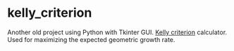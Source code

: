 # kelly_criterion

Another old project using Python with Tkinter GUI. [Kelly criterion](https://en.wikipedia.org/wiki/Kelly_criterion) calculator. Used for maximizing the expected geometric growth rate.